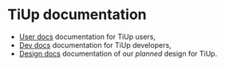 # TiUp documentation

* [User docs](user) documentation for TiUp users,
* [Dev docs](dev) documentation for TiUp developers,
* [Design docs](design) documentation of our *planned* design for TiUp.
